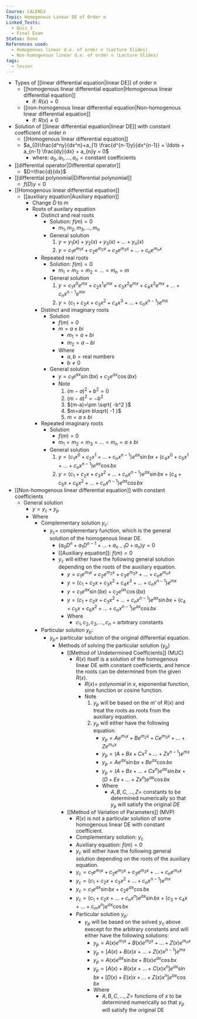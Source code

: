 ```yaml
---
Course: CALENG3
Topic: Homogenous Linear DE of Order n
Linked_Tests:
  - Quiz 3
  - Final Exam
Status: Done
References used:
  - Homogenous linear d.e. of order n (Lecture Slides)
  - Non-homogenous linear d.e. of order n (Lecture Slides)
tags:
  - lesson
---
```


- Types of [[linear differential equation|linear DE]] of order n
	- [[homogenous linear differential equation|Homogenous linear differential equation]]
		- if: $R(x)=0$
	- [[non-homogenous linear differential equation|Non-homogenous linear differential equation]]
		- if: $R(x) \neq 0$
- Solution of [[linear differential equation|linear DE]] with constant coefficient of order $n$
	- [[Homogenous linear differential equation]]
	- $a_{0}\frac{d^ny}{dx^n}+a_{1} \frac{d^{n-1}y}{dx^{n-1}} + \ldots + a_{n-1} \frac{dy}{dx} + a_{n}y = 0$
		- where: $a_{0},a_{1},\ldots, a_{n}=\text{constant coefficients}$
- [[differential operator|Differential operator]]
	- $D=\frac{d}{dx}$
- [[differential polynomial|Differential polynomial]]
	- $f(D)y=0$
- [[Homogenous linear differential equation]]
	- [[auxiliary equation|Auxiliary equation]]
		- Change $D$ to $m$
		- Roots of auxilary equation
			- Distinct and real roots
				- Solution: $f(m)=0$
					- $m_{1},m_{2},m_{3},\ldots,m_{n}$
				- General solution
					1. $y=y_{1}(x)+y_{2}(x)+y_{3}(x)+\ldots+y_{n}(x)$
					2. $y=c_{1}e^{m_{1}x}+c_{2}e^{m_{2}x}+c_{3}e^{m_{3}x}+\ldots+c_{n}e^{m_{n}x}$
			- Repeated real roots
				- Solution: $f(m)=0$
					- $m_{1}=m_{2}=m_{2}=\ldots=m_{n}=m$
				- General solution
					1. $y=c_{1}x^0e^{mx}+c_{2}x^1e^{mx}+c_{3}x^2e^{mx}+c_{4}x^3e^{mx}+\ldots+c_{n}x^{n-1}e^{mx}$
					2. $y=(c_{1}+c_{2}x+c_{3}x^2+c_{4}x^3+\ldots+c_{n}x^{n-1})e^{mx}$
			- Distinct and imaginary roots
				- Solution
					- $f(m)=0$
					- $m=a\pm bi$
						- $m_{1}=a+bi$
						- $m_{2}=a-bi$
					- Where
						- $a,b=\text{real numbers}$
						- $b\neq 0$
				- General solution
					- $y=c_{1}e^{ax}\sin(bx)+c_{2}e^{ax}\cos(bx)$
					- Note
						1. $(m-a)^2+b^2=0$
						2. $(m-a)^2=-b^2$
						3. $(m-a)=\pm \sqrt{ -b^2 }$
						4. $m=a\pm b\sqrt{ -1 }$
						5. $m=a\pm bi$
			- Repeated imaginary roots
				- Solution
					- $f(m)=0$
					- $m_{1}=m_{2}=m_{3}=\ldots=m_{n}=a\pm bi$
				- General solution
					1. $y=(c_{1}x^0+c_{2}x^1+\dots+c_{n}x^{n-1})e^{ax}\sin bx + (c_{4}x^0+c_{5}x^1+\dots+c_{n}x^{n-1})e^{ax}\cos bx$
					2. $y=(c_{1}+c_{2}x+c_{3}x^2+\dots+c_{n}x^{n-1})e^{ax}\sin bx + (c_{4}+c_{5}x+c_{6}x^2+\dots+c_{n}x^{n-1})e^{ax}\cos bx$
- [[Non-homogenous linear differential equation]] with constant coefficients
	- General solution
		- $y=y_{c}+y_{p}$
		- Where
			- Complementary solution $y_{c}$:
				- $y_{c}=$ complementary function, which is the general solution of the homogenous linear DE.
					- $(a_{0}D^n+a_{1}D^{n-1}+\dots+a_{n-1}D+a_{n})y=0$
					- [[Auxiliary equation]]: $f(m)=0$
					- $y_{c}$ will either have the following general solution depending on the roots of the auxiliary equation.
						- $y=c_{1}e^{m_{1}x}+c_{2}e^{m_{2}x}+c_{3}e^{m_{3}x}+\ldots+c_{n}e^{m_{n}x}$
						- $y=(c_{1}+c_{2}x+c_{3}x^2+c_{4}x^3+\ldots+c_{n}x^{n-1})e^{mx}$
						- $y=c_{1}e^{ax}\sin(bx)+c_{2}e^{ax}\cos(bx)$
						- $y=(c_{1}+c_{2}x+c_{3}x^2+\dots+c_{n}x^{n-1})e^{ax}\sin bx + (c_{4}+c_{5}x+c_{6}x^2+\dots+c_{n}x^{n-1})e^{ax}\cos bx$
						- Where
							- $c_{1},c_{2},c_{3},\dots,c_{n}$ = arbitrary constants
			- Particular solution $y_{p}$:
				- $y_{p}=$ particular solution of the original differential equation.
					- Methods of solving the particular solution ($y_{p}$)
						- [[Method of Undetermined Coefficients]] (MUC)
							- $R(x)$ itself is a solution of the homogenous linear DE with constant coefficients, and hence the roots can be determined from the given $R(x)$.
								- $R(x)=$ polynomial in $x$, exponential function, sine function or cosine function.
								- Note
									1. $y_{p}$ will be based on the $m'$ of $R(x)$ and treat the roots as roots from the auxiliary equation.
									2. $y_{p}$ will either have the following equation.
										- $y_{p}=Ae^{m_{1}x}+Be^{m_{2}x}+Ce^{m_{3}x}+\dots+Ze^{m_{n}x}$
										- $y_{p}=(A+Bx+Cx^2+\dots+Zx^{n-1})e^{mx}$
										- $y_{p}=Ae^{ax}\sin bx+Be^{ax}\cos bx$
										- $y_{p}=(A+Bx+\dots+Cx^n)e^{ax}\sin bx+(D+Ex+\dots+Zx^n)e^{ax}\cos bx$
										- Where
											- $A, B, C,\dots,Z=$ constants to be determined numerically so that $y_{p}$ will satisfy the original $DE$
						- [[Method of Variation of Parameters]] (MVP)
							- $R(x)$ is not a particular solution of some homogenous linear DE with constant coefficient.
							- Complementary solution: $y_{c}$
							- Auxiliary equation: $f(m)=0$
							- $y_{c}$ will either have the following general solution depending on the roots of the auxiliary equation.
							- $y_{c}=c_{1}e^{m_{1}x}+c_{2}e^{m_{2}x}+c_{3}e^{m_{3}x}+\dots+c_{n}e^{m_{n}x}$
							- $y_{c}=(c_{1}+c_{2}x+c_{3}x^2+\dots+c_{n}x^{n-1})e^{mx}$
							- $y_{c}=c_{1}e^{ax}\sin bx+c_{2}e^{ax}\cos bx$
							- $y_{c}=(c_{1}+c_{2}x+\dots+c_{n}x^n)e^{ax}\sin bx + (c_{3}+c_{4}x+\dots+c_{m}x^n)e^{ax}\cos bx$
							- Particular solution $y_{p}:$
								- $y_{p}$ will be based on the solved $y_{c}$ above execept for the arbitrary constants and will either have the following solutions:
									- $y_{p}=A(x)e^{m_{1}x}+B(x)e^{m_{2}x}+\dots+Z(x)e^{m_{n}x}$
									- $y_{p}=[A(x)+B(x)x+\dots+Z(x)x^{n-1}]e^{mx}$
									- $y_{p}=A(x)e^{ax}\sin bx+B(x)e^{ax}\cos bx$
									- $y_{p}=[A(x)+B(x)x+\dots+C(x)x^n]e^{ax}\sin bx + [D(x)+E(x)x+\dots+Z(x)x^n]e^{ax}\cos bx$
									- Where
										- $A,B,C,\dots,Z=$ functions of $x$ to be determined numerically so that $y_{p}$ will satisfy the original DE